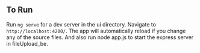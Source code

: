 ## To Run
Run `ng serve` for a dev server in the ui directory. Navigate to `http://localhost:4200/`. The app will automatically reload if you change any of the source files.
And also run node app.js to start the express server in fileUpload_be.
